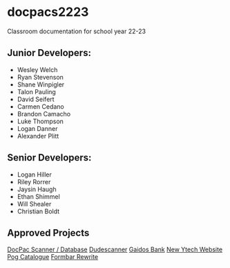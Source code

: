 # docpacs2223
Classroom documentation for school year 22-23

## Junior Developers:
- Wesley Welch
- Ryan Stevenson
- Shane Winpigler
- Talon Pauling
- David Seifert
- Carmen Cedano
- Brandon Camacho
- Luke Thompson
- Logan Danner
- Alexander Plitt

## Senior Developers:
- Logan Hiller
- Riley Rorrer
- Jaysin Haugh
- Ethan Shimmel
- Will Shealer
- Christian Boldt

## Approved Projects
[DocPac Scanner / Database](https://github.com/csmith1188/docpacs2223)
[Dudescanner](https://github.com/csmith1188/dudescanner)
[Gaidos Bank](https://github.com/csmith1188/GaidosBank)
[New Ytech Website](https://github.com/csmith1188/newsiteproposal)
[Pog Catalogue](https://github.com/csmith1188/OnlyPogs)
[Formbar Rewrite](https://github.com/csmith1188/Formbar.js)
